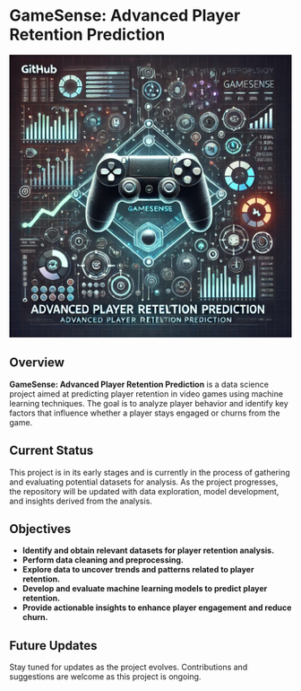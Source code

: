 # GameSense: Advanced Player Retention Prediction

![GameSense: Advanced Player Retention Prediction](CoverPage.png)

## **Overview**

**GameSense: Advanced Player Retention Prediction** is a data science project aimed at predicting player retention in video games using machine learning techniques. The goal is to analyze player behavior and identify key factors that influence whether a player stays engaged or churns from the game.

## **Current Status**

This project is in its early stages and is currently in the process of gathering and evaluating potential datasets for analysis. As the project progresses, the repository will be updated with data exploration, model development, and insights derived from the analysis.

## **Objectives**

- **Identify and obtain relevant datasets for player retention analysis.**
- **Perform data cleaning and preprocessing.**
- **Explore data to uncover trends and patterns related to player retention.**
- **Develop and evaluate machine learning models to predict player retention.**
- **Provide actionable insights to enhance player engagement and reduce churn.**

## **Future Updates**

Stay tuned for updates as the project evolves. Contributions and suggestions are welcome as this project is ongoing.
